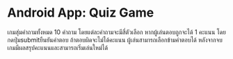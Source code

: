 # Android App: Quiz Game
เกมสุ่มคำถามทั้งหมด 10 คำถาม โดยแต่ละคำถามจะมีสี่ตัวเลือก 
หากผู้เล่นตอบถูกจะได้ 1 คะแนน โดยกดปุ่มsubmitยืนยันคำตอบ ถ้าตอบผิดจะไม่ได้คะแนน
ผู้เล่นสามารถเลือกข้ามคำตอบได้
หลังจากจบเกมมีผลสรุปคะแนนและสามารถเริ่มเล่นใหม่ได้

